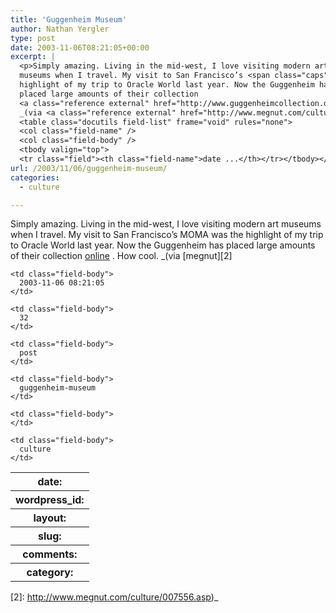 ```yaml
---
title: 'Guggenheim Museum'
author: Nathan Yergler
type: post
date: 2003-11-06T08:21:05+00:00
excerpt: |
  <p>Simply amazing. Living in the mid-west, I love visiting modern art
  museums when I travel. My visit to San Francisco’s <span class="caps">MOMA</span> was the
  highlight of my trip to Oracle World last year. Now the Guggenheim has
  placed large amounts of their collection
  <a class="reference external" href="http://www.guggenheimcollection.org/index.html">online</a>. How cool.
  _(via <a class="reference external" href="http://www.megnut.com/culture/007556.asp)_">megnut</a></p>
  <table class="docutils field-list" frame="void" rules="none">
  <col class="field-name" />
  <col class="field-body" />
  <tbody valign="top">
  <tr class="field"><th class="field-name">date ...</th></tr></tbody></table>
url: /2003/11/06/guggenheim-museum/
categories:
  - culture

---
```

Simply amazing. Living in the mid-west, I love visiting modern art museums when I travel. My visit to San Francisco’s <span class="caps">MOMA</span> was the highlight of my trip to Oracle World last year. Now the Guggenheim has placed large amounts of their collection [online][1] . How cool. _(via [megnut][2]

<table class="docutils field-list" frame="void" rules="none">
  <col class="field-name" /> <col class="field-body" /> <tr class="field">
    <th class="field-name">
      date:
    </th>

    <td class="field-body">
      2003-11-06 08:21:05
    </td>
  </tr>

  <tr class="field">
    <th class="field-name">
      wordpress_id:
    </th>

    <td class="field-body">
      32
    </td>
  </tr>

  <tr class="field">
    <th class="field-name">
      layout:
    </th>

    <td class="field-body">
      post
    </td>
  </tr>

  <tr class="field">
    <th class="field-name">
      slug:
    </th>

    <td class="field-body">
      guggenheim-museum
    </td>
  </tr>

  <tr class="field">
    <th class="field-name">
      comments:
    </th>

    <td class="field-body">
    </td>
  </tr>

  <tr class="field">
    <th class="field-name">
      category:
    </th>

    <td class="field-body">
      culture
    </td>
  </tr>
</table>

 [1]: http://www.guggenheimcollection.org/index.html
 [2]: http://www.megnut.com/culture/007556.asp)_